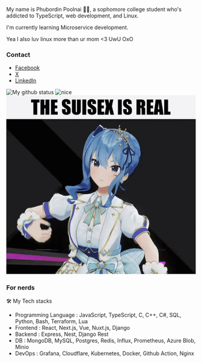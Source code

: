 My name is Phubordin Poolnai 🧒🏽, a sophomore college student who's addicted to TypeScript, web development, and Linux.

I'm currently learning Microservice development.

Yea I also luv linux more than ur mom <3 UwU OxO

### Contact
- [Facebook](https://facebook.com/MirailiscLm)
- [X](https://x.com/Mirailisc)
- [LinkedIn](https://www.linkedin.com/in/phubordin/)

![My github status](https://github-readme-stats.vercel.app/api?username=mirailisc&show_icons=true&theme=tokyonight) <img src="https://media.tenor.com/pkDcBFnvuWoAAAAd/my-reaction-to-that-information-suisei.gif" alt="nice" width="200">
![suiseegs](./sui.gif)

### For nerds

🛠️ My Tech stacks
- Programming Language : JavaScript, TypeScript, C, C++, C#, SQL, Python, Bash, Terraform, Lua
- Frontend : React, Next.js, Vue, Nuxt.js, Django
- Backend : Express, Nest, Django Rest
- DB : MongoDB, MySQL, Postgres, Redis, Influx, Prometheus, Azure Blob, Minio
- DevOps : Grafana, Cloudflare, Kubernetes, Docker, Github Action, Nginx
